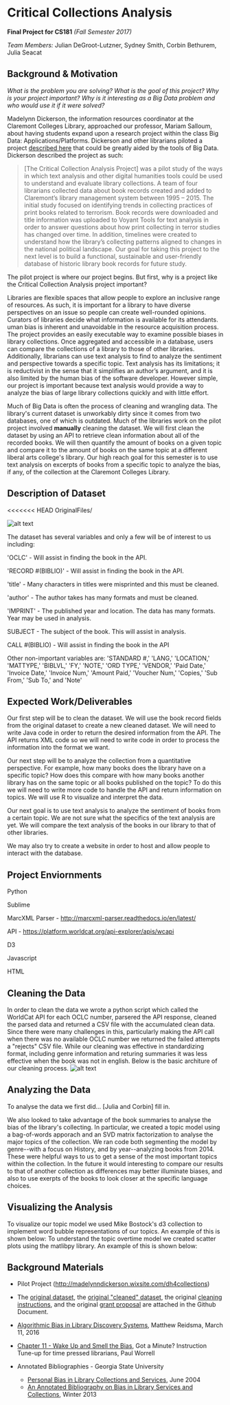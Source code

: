 # Critical Collections Analysis
**Final Project for CS181** *(Fall Semester 2017)*

*Team Members:* Julian DeGroot-Lutzner, Sydney Smith, Corbin Bethurem, Julia Seacat

## Background & Motivation
*What is the problem you are solving?
What is the goal of this project?
Why is your project important?
Why is it interesting as a Big Data problem and who would use it if it were solved?*

Madelynn Dickerson, the information resources coordinator at the Claremont Colleges Library, approached our professor, Mariam Salloum, about having students expand upon a research project within the class Big Data: Applications/Platforms. Dickerson and other librarians piloted a project [described here](http://madelynndickerson.wixsite.com/dh4collections) that could be greatly aided by the tools of Big Data. Dickerson described the project as such:

> \[The Critical Collection Analysis Project] was a pilot study of the ways in which text analysis and other digital humanities tools could be used to understand and evaluate library collections. A team of four librarians collected data about book records created and added to Claremont’s library management system between 1995 – 2015.  The initial study focused on identifying trends in collecting practices of print books related to terrorism.  Book records were downloaded and title information was uploaded to Voyant Tools for text analysis in order to answer questions about how print collecting in terror studies has changed over time. In addition, timelines were created to understand how the library’s collecting patterns aligned to changes in the national political landscape. Our goal for taking this project to the next level is to build a functional, sustainable and user-friendly database of historic library book records for future study.

The pilot project is where our project begins. But first, why is a project like the Critical Collection Analysis project important?

Libraries are flexible spaces that allow people to explore an inclusive range of resources. As such, it is important for a library to have diverse perspectives on an issue so people can create well-rounded opinions. Curators of libraries decide what information is available for its attendants. uman bias is inherent and unavoidable in the resource acquisition process. The project provides an easily executable way to examine possible biases in library collections. Once aggregated and accessible in a database, users can compare the collections of a library to those of other libraries. Additionally, librarians can use text analysis to find to analyze the sentiment and perspective towards a specific topic. Text analysis has its limitations; it is reductivist in the sense that it simplifies an author’s argument, and it is also limited by the human bias of the software developer. However simple, our project is important because text analysis would provide a way to analyze the bias of large library collections quickly and with little effort.

Much of Big Data is often the process of cleaning and wrangling data. The library's current dataset is unworkably dirty since it comes from two databases, one of which is outdated. Much of the libraries work on the pilot project involved **manually** cleaning the dataset. We will first clean the dataset by using an API to retrieve clean information about all of the recorded books. We will then quantify the amount of books on a given topic and compare it to the amount of books on the same topic at a different liberal arts college's library. Our high reach goal for this semester is to use text analysis on excerpts of books from a specific topic to analyze the bias, if any, of the collection at the Claremont Colleges Library.

## Description of Dataset
<<<<<<< HEAD
OriginalFiles/

![alt text](https://github.com/jdegrootlutzner/critical-collections-analysis/blob/master/OriginalFiles/original-data-screenshot.png)

The dataset has several variables and only a few will be of interest to us including:

'OCLC'              - Will assist in finding the book in the API.

'RECORD #(BIBLIO)'  - Will assist in finding the book in the API.

'title'             - Many characters in titles were misprinted and this must be cleaned.

'author'            - The author takes has many formats and must be cleaned.

'IMPRINT'           - The published year and location. The data has many formats. Year may be used in analysis.

SUBJECT	            - The subject of the book. This will assist in analysis.

CALL #(BIBLIO)	    - Will assist in finding the book in the API

Other non-important variables are: 'STANDARD #,' 'LANG,' 'LOCATION,' 'MATTYPE,' 'BIBLVL,' 'FY,' 'NOTE,' 'ORD TYPE,' 'VENDOR,' 'Paid Date,' 'Invoice Date,' 'Invoice Num,' 'Amount Paid,' 'Voucher Num,' 'Copies,' 'Sub From,' 'Sub To,' and 'Note'

## Expected Work/Deliverables
Our first step will be to clean the dataset. We will use the book record fields from the original dataset to create a new cleaned dataset. We will need to write Java code in order to return the desired information from the API. The API returns XML code so we will need to write code in order to process the information into the format we want.

Our next step will be to analyze the collection from a quantitative perspective. For example, how many books does the library have on a specific topic? How does this compare with how many books another library has on the same topic or all books published on the topic? To do this we will need to write more code to handle the API and return information on topics. We will use R to visualize and interpret the data.

Our next goal is to use text analysis to analyze the sentiment of books from a certain topic. We are not sure what the specifics of the text analysis are yet. We will compare the text analysis of the books in our library to that of other libraries.

We may also try to create a website in order to host and allow people to interact with the database.

## Project Enviornments
Python

Sublime

MarcXML Parser - http://marcxml-parser.readthedocs.io/en/latest/

API - https://platform.worldcat.org/api-explorer/apis/wcapi

D3

Javascript

HTML 

## Cleaning the Data 
In order to clean the data we wrote a python script which called the WorldCat API for each OCLC number, parsered the API response, cleaned the parsed data and returned a CSV file with the accumulated clean data. Since there were many challenges in this, particularly making the API call when there was no available OCLC number we returned the failed attempts a "rejects" CSV file. While our cleaning was effective in standardizing format, including genre information and returing summaries it was less effective when the book was not in english. Below is the basic architure of our cleaning process. 
![alt text](https://github.com/jdegrootlutzner/critical-collections-analysis/blob/master/CleaningCode/Architecture.png)

## Analyzing the Data
To analyse the data we first did... [Julia and Corbin] fill in. 

We also looked to take advantage of the book summaries to analyse the bias of the library's collecting. In particular, we created a topic model using a bag-of-words apporach and an SVD matrix factorization to analyse the major topics of the collection. We ran code both segmenting the model by genre--with a focus on History, and by year--analyzing books from 2014. These were helpful ways to us to get a sense of the most important topics within the collection. In the future it would interesting to compare our results to that of another collection as differences may better illuminate biases, and also to use exerpts of the books to look closer at the specific language choices. 

## Visualizing the Analysis
To visualize our topic model we used Mike Bostock's d3 collection to implement word bubble representations of our topics. An example of this is shown below:
To understand the topic overtime model we created scatter plots using the matlibpy library. An example of this is shown below: 


## Background Materials
* Pilot Project (http://madelynndickerson.wixsite.com/dh4collections)

* The [original dataset](https://github.com/jdegrootlutzner/critical-collections-analysis/blob/master/7-2013%3D6-2014_books-1.xlsx), the [original "cleaned" dataset](https://github.com/jdegrootlutzner/critical-collections-analysis/blob/master/7-2013%3D6-2014_books-1%20clean-c.xlsx), the original [cleaning instructions](https://github.com/jdegrootlutzner/critical-collections-analysis/blob/master/DH%20Project%202016%20Data%20Clean%20Up%20Instructions.docx), and the original [grant proposal](https://github.com/jdegrootlutzner/critical-collections-analysis/blob/master/Collections%20as%20Data%20Sontag%20Grant%20App%202017.docx) are attached in the Github Document.

* [Algorithmic Bias in Library Discovery Systems](https://matthew.reidsrow.com/articles/173), Matthew Reidsma, March 11, 2016

* [Chapter 11 - Wake Up and Smell the Bias](https://gotaminute.pressbooks.com/), Got a Minute? Instruction Tune-up for time pressed librarians, Paul Worrell

* Annotated Bibliographies - Georgia State University
  * [Personal Bias in Library Collections and Services](http://scholarworks.gsu.edu/cgi/viewcontent.cgi?article=1017&context=univ_lib_facpub), June 2004
  * [An Annotated Bibliography on Bias in Library Services and Collections](http://scholarworks.gsu.edu/cgi/viewcontent.cgi?article=1116&context=univ_lib_facpub), Winter 2013
